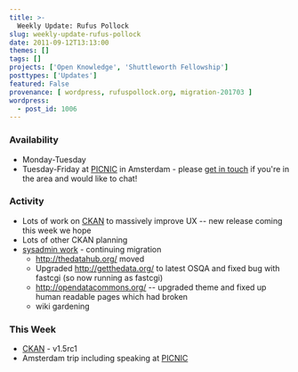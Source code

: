```yaml
---
title: >-
  Weekly Update: Rufus Pollock
slug: weekly-update-rufus-pollock
date: 2011-09-12T13:13:00
themes: []
tags: []
projects: ['Open Knowledge', 'Shuttleworth Fellowship']
posttypes: ['Updates']
featured: False
provenance: [ wordpress, rufuspollock.org, migration-201703 ]
wordpress:
  - post_id: 1006
---
```


### Availability

* Monday-Tuesday
* Tuesday-Friday at [PICNIC][] in Amsterdam - please [get in touch][contactme] if you're in the area and would like to chat!

### Activity

* Lots of work on [CKAN][] to massively improve UX -- new release coming this week we hope
 * Lots of other CKAN planning
* [sysadmin work][] - continuing migration
  * <http://thedatahub.org/> moved
  * Upgraded <http://getthedata.org/> to latest OSQA and fixed bug with fastcgi (so now running as fastcgi)
  * <http://opendatacommons.org/> -- upgraded theme and fixed up human readable pages which had broken
  * wiki gardening

### This Week

* [CKAN][] - v1.5rc1
* Amsterdam trip including speaking at [PICNIC][]

[CKAN]: http://ckan.org/
[sysadmin work]: http://trac.okfn.org/query?component=sysadmin&status=!closed
[BibServer]: http://bibserver.okfn.org/
[BibServer repo]: http://github.com/okfn/bibserver
[ckanjs]: http://github.com/okfn/ckanjs
[contactme]: http://okfn.org/members/rgrp
[PICNIC]: http://www.picnicnetwork.org/festival


